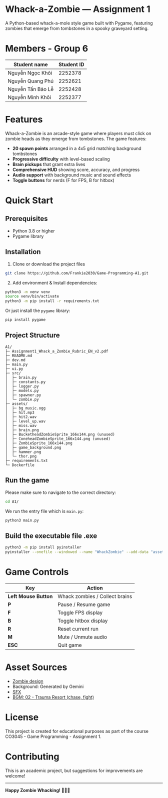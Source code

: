 # Whack-a-Zombie — Assignment 1

A Python-based whack-a-mole style game built with Pygame, featuring zombies that emerge from tombstones in a spooky graveyard setting.

# Members - Group 6
| **Student name** | **Student ID** |
|-----|--------|
| Nguyễn Ngọc Khôi | 2252378 |
| Nguyễn Quang Phú | 2252621 |
| Nguyễn Tấn Bảo Lễ | 2252428 |
| Nguyễn Minh Khôi | 2252377 |

# Features

Whack-a-Zombie is an arcade-style game where players must click on zombie heads as they emerge from tombstones. The game features:

- **20 spawn points** arranged in a 4x5 grid matching background tombstones
- **Progressive difficulty** with level-based scaling
- **Brain pickups** that grant extra lives
- **Comprehensive HUD** showing score, accuracy, and progress
- **Audio support** with background music and sound effects
- **Toggle buttons** for nerds (F for FPS, B for hitbox)

# Quick Start

## Prerequisites

- Python 3.8 or higher
- Pygame library

## Installation

1. Clone or download the project files
```bash
git clone https://github.com/Frankie2030/Game-Programming-A1.git
```
2. Add environment & Install dependencies:

```bash
python3 -m venv venv
source venv/bin/activate
python3 -m pip install -r requirements.txt
```

Or just install the `pygame` library:
```bash
pip install pygame
```

## Project Structure
```
A1/
├─ Assignment1_Whack_a_Zombie_Rubric_EN_v2.pdf
├─ README.md
├─ dev.md
├─ main.py
├─ ui.py
├─ src/
│  ├─ brain.py
│  ├─ constants.py
│  ├─ logger.py
│  ├─ models.py
│  ├─ spawner.py
│  └─ zombie.py
├─ assets/
│  ├─ bg_music.ogg
│  ├─ hit.mp3
│  ├─ hit2.wav
│  ├─ level_up.wav
│  ├─ miss.wav
│  ├─ brain.png
│  ├─ BucketheadZombieSprite_166x144.png (unused)
│  ├─ ConeheadZombieSprite_166x144.png (unused)
│  ├─ ZombieSprite_166x144.png
│  ├─ game_background.png
│  ├─ hammer.png
│  └─ thor.png
├─ requirements.txt
└─ Dockerfile
```

## Run the game

Please make sure to navigate to the correct directory:
```bash
cd A1/
```

We run the entry file which is `main.py`:
```bash
python3 main.py
```

## Build the executable file .exe

```bash
python3 -m pip install pyinstaller
pyinstaller --onefile --windowed --name "WhackZombie" --add-data "assets:assets" main.py 
```

# Game Controls

| Key | Action |
|-----|--------|
| **Left Mouse Button** | Whack zombies / Collect brains |
| **P** | Pause / Resume game |
| **F** | Toggle FPS display |
| **B** | Toggle hitbox display |
| **R** | Reset current run |
| **M** | Mute / Unmute audio |
| **ESC** | Quit game |

# Asset Sources
- [Zombie design](https://github.com/aayush-musyaju/plant-vs-zombies/tree/main/public/assets/images/Zombies)
- Background: Generated by Gemini
- [SFX](https://github.com/ULTIMATE-Mystery/Game-programming-HCMUT-Semester-222/tree/Assignment-1/Resources/sounds)
- [BGM: 02 - Trauma Resort (chase, fight)](https://rustedstudio.itch.io/free-music-apocalypse-z)

# License

This project is created for educational purposes as part of the course CO3045 - Game Programming - Assignment 1.

# Contributing

This is an academic project, but suggestions for improvements are welcome!

---

**Happy Zombie Whacking! 🧟‍♂️🔨**
